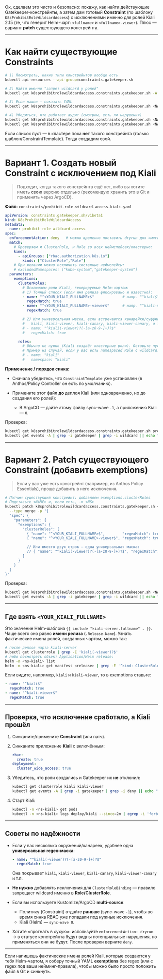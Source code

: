 Ок, сделаем это чисто и безопасно: покажу, как найти действующие Gatekeeper-констрейнты, а затем дам готовый **Constraint** (по шаблону `K8sProhibitRoleWildcardAccess`) с исключениями именно для ролей Kiali 2.15 (те, что генерит Helm-чарт: `<fullname>` и `<fullname>-viewer`). Плюс — вариант **patch** существующего констрейнта.

---

# Как найти существующие Constraints

```bash
# 1) Посмотреть, какие типы констрейнтов вообще есть
kubectl api-resources --api-group=constraints.gatekeeper.sh

# 2) Найти именно "запрет wildcard у ролей"
kubectl get k8sprohibitrolewildcardaccess.constraints.gatekeeper.sh -A

# 3) Если нашли — показать YAML
kubectl get k8sprohibitrolewildcardaccess.constraints.gatekeeper.sh <NAME> -n <NS> -o yaml

# 4) Убедиться, что работает аудит (смотрим, есть ли нарушения)
kubectl get k8sprohibitrolewildcardaccess.constraints.gatekeeper.sh <NAME> -o jsonpath='{.status.totalViolations}{"\n"}'
kubectl get k8sprohibitrolewildcardaccess.constraints.gatekeeper.sh <NAME> -o jsonpath='{.status.violations}{"\n"}' | head -c 2000; echo
```

Если список пуст — в кластере пока **нет** такого констрейнта (только шаблон/ConstraintTemplate). Тогда создадим свой.

---

# Вариант 1. Создать **новый** Constraint с исключением под Kiali

> Подходит, когда такого констрейнта ещё нет, либо вы хотите иметь **свою** версию отдельно (рекомендую хранить это в Git и применять через ArgoCD).

**Файл:** `constraints/prohibit-role-wildcard-access-kiali.yaml`

```yaml
apiVersion: constraints.gatekeeper.sh/v1beta1
kind: K8sProhibitRoleWildcardAccess
metadata:
  name: prohibit-role-wildcard-access
spec:
  enforcementAction: deny   # можно временно поставить dryrun для «мягкой» проверки
  match:
    # Проверяем и ClusterRole, и Role во всех неймспейсах/кластерно:
    kinds:
      - apiGroups: ["rbac.authorization.k8s.io"]
        kinds: ["ClusterRole","Role"]
    # При желании можно исключить системные неймспейсы:
    # excludedNamespaces: ["kube-system","gatekeeper-system"]
  parameters:
    exemptions:
      clusterRoles:
        # Исключаем роли Kiali, генерируемые Helm-чартом:
        # 1) Точный список (если имя релиза фиксировано и известно):
        - name: "^<YOUR_KIALI_FULLNAME>$"             # напр. "^kiali$" или "^kiali-prod$"
          regexMatch: true
        - name: "^<YOUR_KIALI_FULLNAME>-viewer$"      # напр. "^kiali-viewer$"
          regexMatch: true

        # 2) Или универсальная маска, если встречаются канарейки/суффиксы:
        #   kiali, kiali-viewer, kiali-canary, kiali-viewer-canary, и т.п.
        # - name: "^kiali(-viewer)?(-[a-z0-9-]+)?$"
        #   regexMatch: true

      roles:
        # Обычно не нужно (Kiali создаёт кластерные роли). Оставьте пустым.
        # Пример на случай, если у вас есть namespaced Role с wildcard:
        # - name: "kiali"
        #   namespace: "kiali"
```

**Применение / порядок синка:**

* Сначала убедитесь, что `ConstraintTemplate` уже установлен (в Anthos/Policy Controller он есть по умолчанию).
* Примените этот файл **до** деплоя Kiali (или одновременно, но до создания его ролей):

  * В ArgoCD — дайте этому файлу sync-wave `-1`, а приложению Kiali — `0`.

Проверка:

```bash
kubectl get k8sprohibitrolewildcardaccess.constraints.gatekeeper.sh prohibit-role-wildcard-access -o yaml
kubectl get events -A | grep -i gatekeeper | grep -i wildcard || echo "OK"
```

---

# Вариант 2. **Patсh** существующего Constraint (добавить exemptions)

> Если у вас уже есть констрейнт (например, из Anthos Policy Essentials), проще добавить в него исключения.

```bash
# Патчим существующий констрейнт: добавляем exemptions.clusterRoles
# Подставьте <NAME> и, если есть, -n <NS>
kubectl patch k8sprohibitrolewildcardaccess.constraints.gatekeeper.sh <NAME> \
  --type merge -p '{
  "spec": {
    "parameters": {
      "exemptions": {
        "clusterRoles": [
          { "name": "^<YOUR_KIALI_FULLNAME>$",        "regexMatch": true },
          { "name": "^<YOUR_KIALI_FULLNAME>-viewer$", "regexMatch": true }

          // Или вместо двух строк — одна универсальная маска:
          // { "name": "^kiali(-viewer)?(-[a-z0-9-]+)?$", "regexMatch": true }
        ]
      }
    }
  }
}'
```

Проверка:

```bash
kubectl get k8sprohibitrolewildcardaccess.constraints.gatekeeper.sh <NAME> -o jsonpath='{.spec.parameters.exemptions}{"\n"}'
kubectl get events -A | grep -i gatekeeper | grep -i wildcard || echo "OK"
```

---

## Где взять `<YOUR_KIALI_FULLNAME>`

Это значение Helm-шаблона `{{ include "kiali-server.fullname" . }}`. Чаще всего оно равно **имени релиза** (`.Release.Name`). Узнать фактические имена ролей, созданных чартом, можно так:

```bash
# после деплоя чарта kiali-server
kubectl get clusterrole | grep -E 'kiali(-viewer)?$'
# либо посмотреть объект Application/Helm release:
helm -n <ns-kiali> list
helm -n <ns-kiali> get manifest <release> | grep -E '^kind: ClusterRole|^metadata:|name:'
```

Если видите, например, `kiali` и `kiali-viewer`, то в exemptions ставьте:

```yaml
- name: "^kiali$"
  regexMatch: true
- name: "^kiali-viewer$"
  regexMatch: true
```

---

## Проверка, что исключение сработало, а Kiali прошёл

1. Синканите/примените **Constraint** (или патч).
2. Синканите приложение **Kiali** с включённым:

   ```yaml
   rbac:
     create: true
   deployment:
     cluster_wide_access: true
   ```
3. Убедитесь, что роли создались и Gatekeeper их **не** отклонил:

   ```bash
   kubectl get clusterrole kiali kiali-viewer
   kubectl get events -A | grep -i gatekeeper | grep -i deny || echo "no denies"
   ```
4. Старт Kiali:

   ```bash
   kubectl -n <ns-kiali> get pods
   kubectl -n <ns-kiali> logs deploy/kiali --since=2m | egrep -i 'forbidden|denied|wildcard' || echo "RBAC OK"
   ```

---

## Советы по надёжности

* Если у вас несколько окружений/канареек, удобнее одна **универсальная regex-маска**:

  ```yaml
  - name: "^kiali(-viewer)?(-[a-z0-9-]+)?$"
    regexMatch: true
  ```

  Она покрывает `kiali`, `kiali-viewer`, `kiali-canary`, `kiali-viewer-canary` и т.п.

* **Не нужно** добавлять исключения для `ClusterRoleBinding` — правило запрещает wildcard именно в **Role/ClusterRole**.

* Если вы используете Kustomize/ArgoCD **multi-source**:

  * Политику (Constraint) отдайте **раньше** (sync-wave `-1`), чтобы во время синка RBAC уже попадали под нужные исключения.
  * Kiali (Helm) — `sync-wave 0`.

* Хотите «прогнать в сухую»: используйте `enforcementAction: dryrun` → в статусе констрейнта будут видны потенциальные нарушения, но применяться они не будут. После проверки верните `deny`.

---

Если напишешь фактические имена ролей Kiali, которые создаются у тебя Helm-чартом, я соберу точный YAML **exemptions** без regex (или с regex под ваши нейминг-правила), чтобы можно было просто положить файл в Git и синкнуть.
